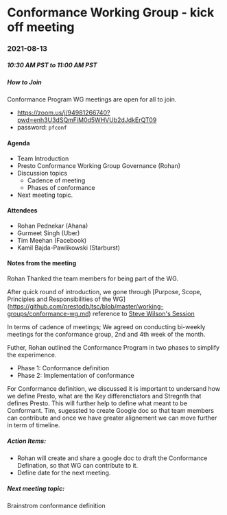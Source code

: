 # Conformance Working Group - kick off meeting

### 2021-08-13
##### 10:30 AM PST to 11:00 AM PST

##### How to Join

Conformance Program WG meetings are open for all to join.

* https://zoom.us/j/94981266740?pwd=enh3U3dSQmFiM0d5WHVUb2dJdkErQT09
* password: `pfconf`

#### Agenda
* Team Introduction
* Presto Conformance Working Group Governance (Rohan)
* Discussion topics
    * Cadence of meeting
    * Phases of conformance
* Next meeting topic.


#### Attendees 
* Rohan Pednekar (Ahana)
* Gurmeet Singh (Uber)
* Tim Meehan (Facebook)
* Kamil Bajda-Pawlikowski (Starburst)

#### Notes from the meeting

Rohan Thanked the team members for being part of the WG. 

After quick round of introduction, we gone through [Purpose, Scope, Principles and Responsibilities of the WG] (https://github.com/prestodb/tsc/blob/master/working-groups/conformance-wg.md)
reference to [Steve Wilson's Session](https://www.youtube.com/watch?v=UELBuyRvm5Q)

In terms of cadence of meetings; We agreed on conducting bi-weekly meetings for the conformance group, 2nd and 4th week of the month.

Futher, Rohan outlined the Conformance Program in two phases to simplify the experimence. 
* Phase 1: Conformance definition
* Phase 2: Implementation of conformance

For Conformance definition, we discussed it is important to undersand how we define Presto, what are the Key differenctiators and Stregnth that defines Presto. This will further help to define what meant to be Conformant.
Tim, sugessted to create Google doc so that team members can contribute and once we have greater alignement we can move further in term of timeline.

##### Action Items:
* Rohan will create and share a google doc to draft the Conformance Defination, so that WG can contribute to it.
* Define date for the next meeting.

##### Next meeting topic:
Brainstrom conformance definition






